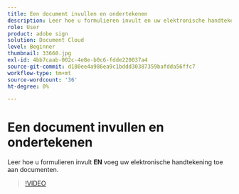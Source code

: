 ```yaml
---
title: Een document invullen en ondertekenen
description: Leer hoe u formulieren invult en uw elektronische handtekening toevoegt aan documenten
role: User
product: adobe sign
solution: Document Cloud
level: Beginner
thumbnail: 33660.jpg
exl-id: 4bb7caab-002c-4e8e-b0c6-fdde220037a4
source-git-commit: d180ee4a986ea9c1bddd30387359bafdda56ffc7
workflow-type: tm+mt
source-wordcount: '36'
ht-degree: 0%

---
```


# Een document invullen en ondertekenen

Leer hoe u formulieren invult **EN** voeg uw elektronische handtekening toe aan documenten.

>[!VIDEO](https://video.tv.adobe.com/v/33660?hidetitle=true)
